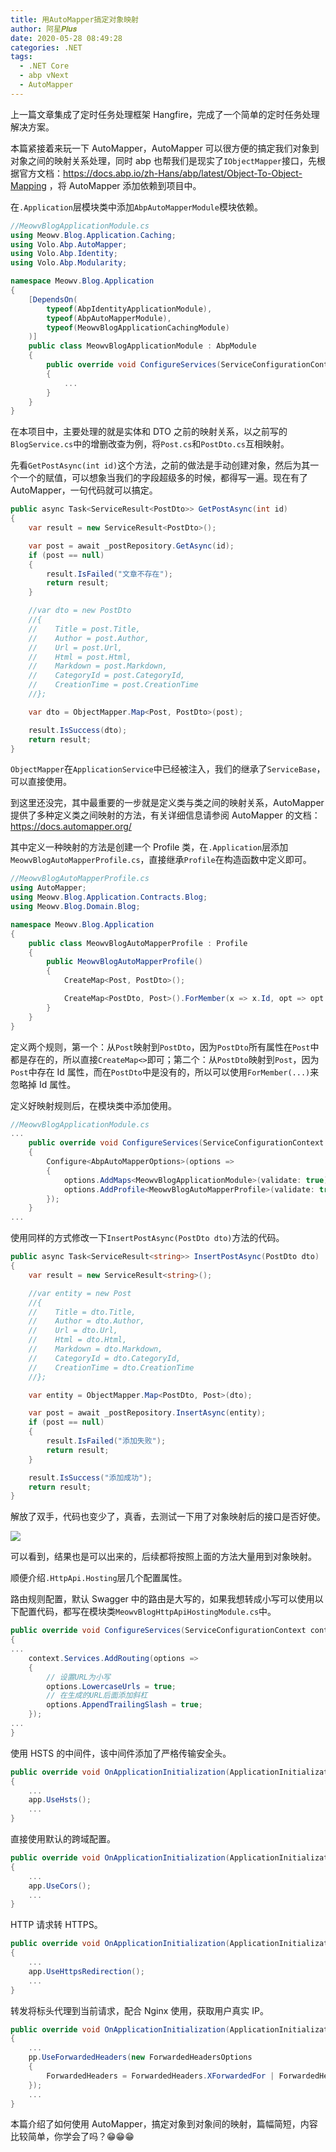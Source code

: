 ```yaml
---
title: 用AutoMapper搞定对象映射
author: 阿星𝑷𝒍𝒖𝒔
date: 2020-05-28 08:49:28
categories: .NET
tags:
  - .NET Core
  - abp vNext
  - AutoMapper
---
```


上一篇文章集成了定时任务处理框架 Hangfire，完成了一个简单的定时任务处理解决方案。

本篇紧接着来玩一下 AutoMapper，AutoMapper 可以很方便的搞定我们对象到对象之间的映射关系处理，同时 abp 也帮我们是现实了`IObjectMapper`接口，先根据官方文档：<https://docs.abp.io/zh-Hans/abp/latest/Object-To-Object-Mapping> ，将 AutoMapper 添加依赖到项目中。

在`.Application`层模块类中添加`AbpAutoMapperModule`模块依赖。

```csharp
//MeowvBlogApplicationModule.cs
using Meowv.Blog.Application.Caching;
using Volo.Abp.AutoMapper;
using Volo.Abp.Identity;
using Volo.Abp.Modularity;

namespace Meowv.Blog.Application
{
    [DependsOn(
        typeof(AbpIdentityApplicationModule),
        typeof(AbpAutoMapperModule),
        typeof(MeowvBlogApplicationCachingModule)
    )]
    public class MeowvBlogApplicationModule : AbpModule
    {
        public override void ConfigureServices(ServiceConfigurationContext context)
        {
            ...
        }
    }
}
```

在本项目中，主要处理的就是实体和 DTO 之前的映射关系，以之前写的`BlogService.cs`中的增删改查为例，将`Post.cs`和`PostDto.cs`互相映射。

先看`GetPostAsync(int id)`这个方法，之前的做法是手动创建对象，然后为其一个一个的赋值，可以想象当我们的字段超级多的时候，都得写一遍。现在有了 AutoMapper，一句代码就可以搞定。

```csharp
public async Task<ServiceResult<PostDto>> GetPostAsync(int id)
{
    var result = new ServiceResult<PostDto>();

    var post = await _postRepository.GetAsync(id);
    if (post == null)
    {
        result.IsFailed("文章不存在");
        return result;
    }

    //var dto = new PostDto
    //{
    //    Title = post.Title,
    //    Author = post.Author,
    //    Url = post.Url,
    //    Html = post.Html,
    //    Markdown = post.Markdown,
    //    CategoryId = post.CategoryId,
    //    CreationTime = post.CreationTime
    //};

    var dto = ObjectMapper.Map<Post, PostDto>(post);

    result.IsSuccess(dto);
    return result;
}
```

`ObjectMapper`在`ApplicationService`中已经被注入，我们的继承了`ServiceBase`，可以直接使用。

到这里还没完，其中最重要的一步就是定义类与类之间的映射关系，AutoMapper 提供了多种定义类之间映射的方法，有关详细信息请参阅 AutoMapper 的文档：<https://docs.automapper.org/>

其中定义一种映射的方法是创建一个 Profile 类，在`.Application`层添加`MeowvBlogAutoMapperProfile.cs`，直接继承`Profile`在构造函数中定义即可。

```csharp
//MeowvBlogAutoMapperProfile.cs
using AutoMapper;
using Meowv.Blog.Application.Contracts.Blog;
using Meowv.Blog.Domain.Blog;

namespace Meowv.Blog.Application
{
    public class MeowvBlogAutoMapperProfile : Profile
    {
        public MeowvBlogAutoMapperProfile()
        {
            CreateMap<Post, PostDto>();

            CreateMap<PostDto, Post>().ForMember(x => x.Id, opt => opt.Ignore());
        }
    }
}
```

定义两个规则，第一个：从`Post`映射到`PostDto`，因为`PostDto`所有属性在`Post`中都是存在的，所以直接`CreateMap<>`即可；第二个：从`PostDto`映射到`Post`，因为`Post`中存在 Id 属性，而在`PostDto`中是没有的，所以可以使用`ForMember(...)`来忽略掉 Id 属性。

定义好映射规则后，在模块类中添加使用。

```csharp
//MeowvBlogApplicationModule.cs
...
    public override void ConfigureServices(ServiceConfigurationContext context)
    {
        Configure<AbpAutoMapperOptions>(options =>
        {
            options.AddMaps<MeowvBlogApplicationModule>(validate: true);
            options.AddProfile<MeowvBlogAutoMapperProfile>(validate: true);
        });
    }
...
```

使用同样的方式修改一下`InsertPostAsync(PostDto dto)`方法的代码。

```csharp
public async Task<ServiceResult<string>> InsertPostAsync(PostDto dto)
{
    var result = new ServiceResult<string>();

    //var entity = new Post
    //{
    //    Title = dto.Title,
    //    Author = dto.Author,
    //    Url = dto.Url,
    //    Html = dto.Html,
    //    Markdown = dto.Markdown,
    //    CategoryId = dto.CategoryId,
    //    CreationTime = dto.CreationTime
    //};

    var entity = ObjectMapper.Map<PostDto, Post>(dto);

    var post = await _postRepository.InsertAsync(entity);
    if (post == null)
    {
        result.IsFailed("添加失败");
        return result;
    }

    result.IsSuccess("添加成功");
    return result;
}
```

解放了双手，代码也变少了，真香，去测试一下用了对象映射后的接口是否好使。

![ ](/images/abp/object-mapping-with-automapper-01.png)

可以看到，结果也是可以出来的，后续都将按照上面的方法大量用到对象映射。

顺便介绍`.HttpApi.Hosting`层几个配置属性。

路由规则配置，默认 Swagger 中的路由是大写的，如果我想转成小写可以使用以下配置代码，都写在模块类`MeowvBlogHttpApiHostingModule.cs`中。

```csharp
public override void ConfigureServices(ServiceConfigurationContext context)
{
...
    context.Services.AddRouting(options =>
    {
        // 设置URL为小写
        options.LowercaseUrls = true;
        // 在生成的URL后面添加斜杠
        options.AppendTrailingSlash = true;
    });
...
}
```

使用 HSTS 的中间件，该中间件添加了严格传输安全头。

```csharp
public override void OnApplicationInitialization(ApplicationInitializationContext context)
{
    ...
    app.UseHsts();
    ...
}
```

直接使用默认的跨域配置。

```csharp
public override void OnApplicationInitialization(ApplicationInitializationContext context)
{
    ...
    app.UseCors();
    ...
}
```

HTTP 请求转 HTTPS。

```csharp
public override void OnApplicationInitialization(ApplicationInitializationContext context)
{
    ...
    app.UseHttpsRedirection();
    ...
}
```

转发将标头代理到当前请求，配合 Nginx 使用，获取用户真实 IP。

```csharp
public override void OnApplicationInitialization(ApplicationInitializationContext context)
{
    ...
    pp.UseForwardedHeaders(new ForwardedHeadersOptions
    {
        ForwardedHeaders = ForwardedHeaders.XForwardedFor | ForwardedHeaders.XForwardedProto
    });
    ...
}
```

本篇介绍了如何使用 AutoMapper，搞定对象到对象间的映射，篇幅简短，内容比较简单，你学会了吗？😁😁😁
